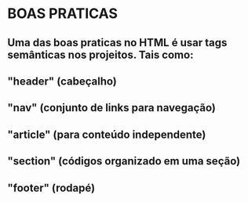 # BOAS PRATICAS

## Uma das boas praticas no HTML é usar tags semânticas nos projeitos. Tais como:

## "header" (cabeçalho)
## "nav" (conjunto de links para navegação)
## "article" (para conteúdo independente)
## "section" (códigos organizado em uma seção)
## "footer" (rodapé)